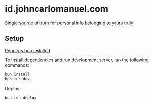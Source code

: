 # id.johncarlomanuel.com

Single source of truth for personal info belonging to yours truly!

## Setup

[Requires bun installed](https://bun.com/)

To install dependencies and run development server, run the following commands:

```bash
bun install
bun run dev
```

Deploy:

```bash
bun run deploy
```
